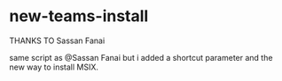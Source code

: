 # new-teams-install

THANKS TO Sassan Fanai

same script as @Sassan Fanai but i added a shortcut parameter and the new way to install MSIX.
